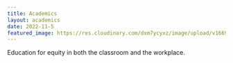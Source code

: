 ```yaml
---
title: Academics
layout: academics
date: 2022-11-5
featured_image: https://res.cloudinary.com/dxm7ycyxz/image/upload/v1669831272/TechHigh.us/academics/jeswin-thomas-tJUjeaNIOZs-unsplash-1-1_ipyprb.jpg
---
```


Education for equity in both the classroom and the workplace.


